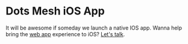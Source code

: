 # Dots Mesh iOS App

It will be awesome if someday we launch a native IOS app. Wanna help bring the [web app](https://github.com/dotsmesh/dotsmesh-web-app) experience to iOS? [Let's talk](https://about.dotsmesh.com/contacts/).
